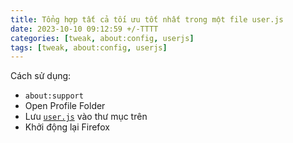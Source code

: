 ```yaml
---
title: Tổng hợp tất cả tối ưu tốt nhất trong một file user.js
date: 2023-10-10 09:12:59 +/-TTTT
categories: [tweak, about:config, userjs]
tags: [tweak, about:config, userjs]
---
```


Cách sử dụng:
- `about:support`
- Open Profile Folder
- Lưu [`user.js`](https://github.com/FirefoxUniverse/FirefoxTweaksVN/raw/main/user.js) vào thư mục trên
- Khởi động lại Firefox
